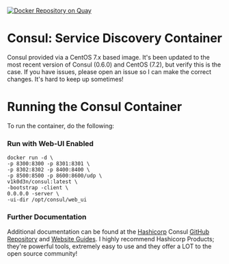 [![Docker Repository on Quay](https://quay.io/repository/v1k0d3n/consul/status "Docker Repository on Quay")](https://quay.io/repository/v1k0d3n/consul-centos)

# Consul: Service Discovery Container
Consul provided via a CentOS 7.x based image. It's been updated to the most recent version of Consul (0.6.0) and CentOS (7.2), but verify this is the case. If you have issues, please open an issue so I can make the correct changes. It's hard to keep up sometimes!

# Running the Consul Container
To run the container, do the following:

### Run with Web-UI Enabled
```
docker run -d \
-p 8300:8300 -p 8301:8301 \
-p 8302:8302 -p 8400:8400 \
-p 8500:8500 -p 8600:8600/udp \
v1k0d3n/consul:latest \
-bootstrap -client \
0.0.0.0 -server \
-ui-dir /opt/consul/web_ui
```

### Further Documentation
Additional documentation can be found at the [Hashicorp](https://hashicorp.com) Consul [GitHub Repository](https://github.com/hashicorp/consul) and [Website Guides](https://www.consul.io/docs/index.html). I highly recommend Hashicorp Products; they're powerful tools, extremely easy to use and they offer a LOT to the open source community!
